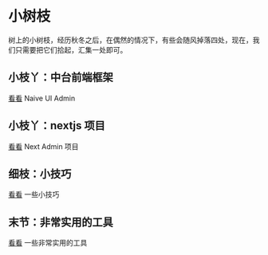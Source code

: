 <!-- @format -->

# 小树枝

树上的小树枝，经历秋冬之后，在偶然的情况下，有些会随风掉落四处，现在，我们只需要把它们拾起，汇集一处即可。

## 小枝丫：中台前端框架

[看看](./naive-ui-admin/README.md) Naive UI Admin

## 小枝丫：nextjs 项目

[看看](./next-admin/README.md) Next Admin 项目

## 细枝：小技巧

[看看](./skills/README.md) 一些小技巧

## 末节：非常实用的工具

[看看](./npms/README.md) 一些非常实用的工具

